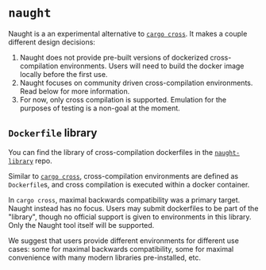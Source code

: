 # `naught`

Naught is a an experimental alternative to [`cargo cross`]. It makes a couple different design decisions:

1. Naught does not provide pre-built versions of dockerized cross-compilation environments. Users will need to build the docker image locally before the first use.
2. Naught focuses on community driven cross-compilation environments. Read below for more information.
3. For now, only cross compilation is supported. Emulation for the purposes of testing is a non-goal at the moment.

[`cargo cross`]: https://github.com/rust-embedded/cross

## `Dockerfile` library

You can find the library of cross-compilation dockerfiles in the [`naught-library`] repo.

Similar to [`cargo cross`], cross-compilation environments are defined as `Dockerfile`s, and cross compilation is executed within a docker container.

In `cargo cross`, maximal backwards compatibility was a primary target. Naught instead has no focus. Users may submit dockerfiles to be part of the "library", though no official support is given to environments in this library. Only the Naught tool itself will be supported.

We suggest that users provide different environments for different use cases: some for maximal backwards compatibility, some for maximal convenience with many modern libraries pre-installed, etc.

[`naught-library`]: https://github.com/jamesmunns/naught-library
